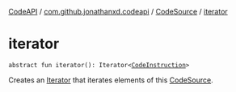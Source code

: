 [CodeAPI](../../index.md) / [com.github.jonathanxd.codeapi](../index.md) / [CodeSource](index.md) / [iterator](.)

# iterator

`abstract fun iterator(): Iterator<`[`CodeInstruction`](../-code-instruction.md)`>`

Creates an [Iterator](#) that iterates elements of this [CodeSource](index.md).

